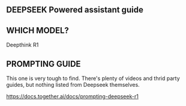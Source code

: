 ## DEEPSEEK Powered assistant guide

## WHICH MODEL?

Deepthink R1

## PROMPTING GUIDE

This one is very tough to find.  There's plenty of videos and thrid party guides, but nothing listed from Deepseek themselves.  

https://docs.together.ai/docs/prompting-deepseek-r1


